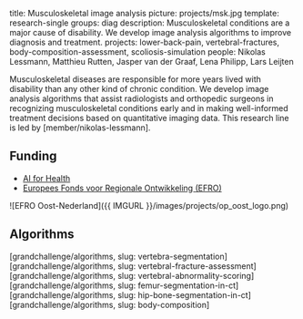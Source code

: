 title: Musculoskeletal image analysis
picture: projects/msk.jpg
template: research-single
groups: diag
description: Musculoskeletal conditions are a major cause of disability. We develop image analysis algorithms to improve diagnosis and treatment.
projects: lower-back-pain, vertebral-fractures, body-composition-assessment, scoliosis-simulation
people: Nikolas Lessmann, Matthieu Rutten, Jasper van der Graaf, Lena Philipp, Lars Leijten

Musculoskeletal diseases are responsible for more years lived with disability than any other kind of chronic condition. We develop image analysis algorithms that assist radiologists and orthopedic surgeons in recognizing musculoskeletal conditions early and in making well-informed treatment decisions based on quantitative imaging data. This research line is led by [member/nikolas-lessmann].

## Funding
* [AI for Health](https://www.ai-for-health.nl/)
* [Europees Fonds voor Regionale Ontwikkeling (EFRO)](http://www.op-oost.eu/)

![EFRO Oost-Nederland]({{ IMGURL }}/images/projects/op_oost_logo.png)

## Algorithms

<div class="row mt-4">
  [grandchallenge/algorithms, slug: vertebra-segmentation]
  [grandchallenge/algorithms, slug: vertebral-fracture-assessment]
  [grandchallenge/algorithms, slug: vertebral-abnormality-scoring]
  [grandchallenge/algorithms, slug: femur-segmentation-in-ct]
  [grandchallenge/algorithms, slug: hip-bone-segmentation-in-ct]
  [grandchallenge/algorithms, slug: body-composition]
</div>
